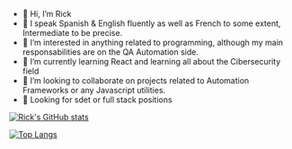 - 👋 Hi, I’m Rick
- 👀 I speak Spanish & English fluently as well as French to some extent, Intermediate to be precise.
- 👀 I’m interested in anything related to programming, although my main responsabilities are on the QA Automation side.
- 🌱 I’m currently learning React and learning all about the Cibersecurity field
- 💞️ I’m looking to collaborate on projects related to Automation Frameworks or any Javascript utilities.
- 👀 Looking for sdet or full stack positions

<!---
castanedadev/castanedadev is a ✨ special ✨ repository because its `README.md` (this file) appears on your GitHub profile.
You can click the Preview link to take a look at your changes.
--->


[![Rick's GitHub stats](https://github-readme-stats.vercel.app/api?username=castanedadev&theme=radical&hide=stars)](https://github.com/anuraghazra/github-readme-stats)

[![Top Langs](https://github-readme-stats.vercel.app/api/top-langs/?username=castanedadev&theme=radical&&layout=compact)](https://github.com/anuraghazra/github-readme-stats)
